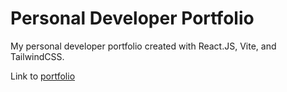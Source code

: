 # Personal Developer Portfolio

My personal developer portfolio created with React.JS, Vite, and TailwindCSS.
  
Link to <a href="https://hyeokjinjin.github.io/" target="_blank">portfolio</a>
